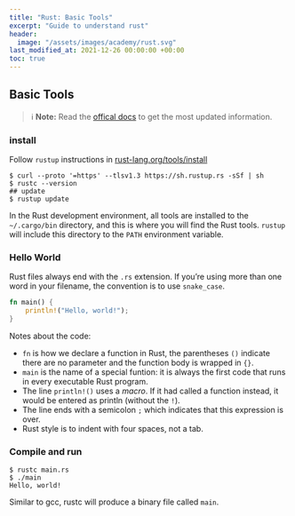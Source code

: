 ```yaml
---
title: "Rust: Basic Tools"
excerpt: "Guide to understand rust"
header:
  image: "/assets/images/academy/rust.svg"
last_modified_at: 2021-12-26 00:00:00 +00:00
toc: true
---
```


## Basic Tools

> :information_source: **Note:** Read the [offical docs](https://www.rust-lang.org/learn) to get the most updated information.

### install

Follow `rustup` instructions in [rust-lang.org/tools/install](https://www.rust-lang.org/tools/install)

```console
$ curl --proto '=https' --tlsv1.3 https://sh.rustup.rs -sSf | sh
$ rustc --version
## update
$ rustup update
```

In the Rust development environment, all tools are installed to the `~/.cargo/bin` directory, and this is where you will find the Rust tools.
`rustup` will include this directory to the `PATH` environment variable.


### Hello World

Rust files always end with the `.rs` extension.
If you’re using more than one word in your filename, the convention is to use `snake_case`.

```rs
fn main() {
    println!("Hello, world!");
}
```

Notes about the code:

* `fn` is how we declare a function in Rust, the parentheses `()` indicate there are no parameter and  the function body is wrapped in `{}`.
* `main` is the name of a special funtion: it is always the first code that runs in every executable Rust program.
* The line `println!()` uses a *macro*. If it had called a function instead, it would be entered as println (without the `!`).
* The line ends with a semicolon `;` which indicates that this expression is over.
* Rust style is to indent with four spaces, not a tab.

### Compile and run

```console
$ rustc main.rs
$ ./main
Hello, world!
```
Similar to gcc, rustc will produce a binary file called `main`.
